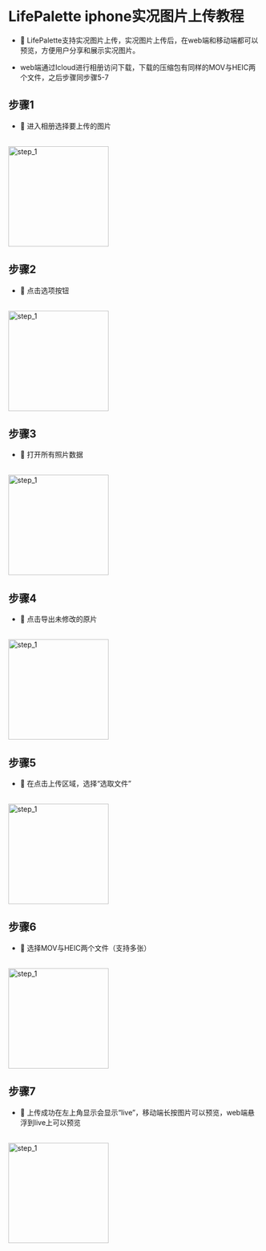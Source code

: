 # LifePalette iphone实况图片上传教程

- 🎈 LifePalette支持实况图片上传，实况图片上传后，在web端和移动端都可以预览，方便用户分享和展示实况图片。

- web端通过Icloud进行相册访问下载，下载的压缩包有同样的MOV与HEIC两个文件，之后步骤同步骤5-7

## 步骤1

- 🎈 进入相册选择要上传的图片

<p align="left">
 <br>
 <img width="200" src="./step_1.png" alt="step_1">
 <br>
</p>

## 步骤2

- 🎈 点击选项按钮

<p align="left">
 <br>
 <img width="200" src="./step_2.png" alt="step_1">
 <br>
</p>

## 步骤3

- 🎈 打开所有照片数据

<p align="left">
 <br>
 <img width="200" src="./step_3.png" alt="step_1">
 <br>
</p>

## 步骤4

- 🎈 点击导出未修改的原片

<p align="left">
 <br>
 <img width="200" src="./step_4.png" alt="step_1">
 <br>
</p>

## 步骤5

- 🎈 在点击上传区域，选择“选取文件”

<p align="left">
 <br>
 <img width="200" src="./step_5.png" alt="step_1">
 <br>
</p>

## 步骤6

- 🎈 选择MOV与HEIC两个文件（支持多张）

<p align="left">
 <br>
 <img width="200" src="./step_6.png" alt="step_1">
 <br>
</p>

## 步骤7

- 🎈 上传成功在左上角显示会显示“live”，移动端长按图片可以预览，web端悬浮到live上可以预览

<p align="left">
 <br>
 <img width="200" src="./step_7.png" alt="step_1">
 <br>
</p>
